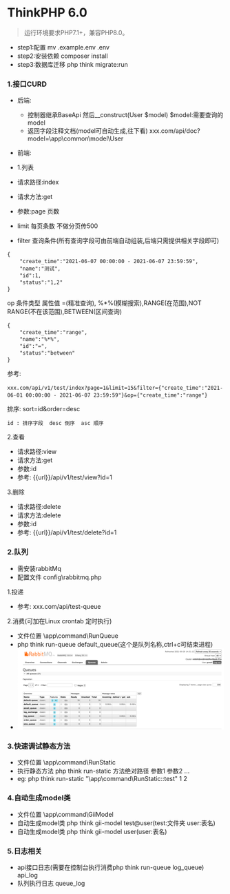 ThinkPHP 6.0
===============

> 运行环境要求PHP7.1+，兼容PHP8.0。
* step1:配置  mv .example.env .env
* step2:安装依赖 composer install
* step3:数据库迁移  php think migrate:run 

### 1.接口CURD

- 后端:
  - 控制器继承BaseApi 然后__construct(User $model) $model:需要查询的model
  - 返回字段注释文档(model可自动生成,往下看) xxx.com/api/doc?model=\app\common\model\User
  
- 前端:
- 1.列表
- 请求路径:index
- 请求方法:get
- 参数:page 页数
- limit 每页条数  不做分页传500
- filter 查询条件(所有查询字段可由前端自动组装,后端只需提供相关字段即可)

```
{
	"create_time":"2021-06-07 00:00:00 - 2021-06-07 23:59:59",
	"name":"测试",
	"id":1,
	"status":"1,2"
}
```
op 条件类型 属性值 =(精准查询), %*%(模糊搜索),RANGE(在范围),NOT RANGE(不在该范围),BETWEEN(区间查询)
```
{
	"create_time":"range",
	"name":"%*%",
	"id":"=",
	"status":"between"
}
```
参考:

`xxx.com/api/v1/test/index?page=1&limit=15&filter={"create_time":"2021-06-01 00:00:00 - 2021-06-07 23:59:59"}&op={"create_time":"range"}
`

排序: sort=id&order=desc

```
id : 排序字段  desc 倒序  asc 顺序
```

2.查看
- 请求路径:view
- 请求方法:get
- 参数:id
- 参考:   {{url}}/api/v1/test/view?id=1

3.删除
- 请求路径:delete
- 请求方法:delete
- 参数:id
- 参考:   {{url}}/api/v1/test/delete?id=1

### 2.队列
- 需安装rabbitMq
- 配置文件 config\rabbitmq.php

1.投递

- 参考: xxx.com/api/test-queue

2.消费(可加在Linux crontab 定时执行)
- 文件位置 \app\command\RunQueue
- php think run-queue default_queue(这个是队列名称,ctrl+c可结束进程)
- ![img.png](img.png)

### 3.快速调试静态方法
- 文件位置 \app\command\RunStatic
- 执行静态方法 php think run-static 方法绝对路径 参数1 参数2 ...
- eg: php think run-static "\app\command\RunStatic::test" 1 2


### 4.自动生成model类
- 文件位置 \app\command\GiiModel
- 自动生成model类  php think gii-model test@user(test:文件夹 user:表名)
- 自动生成model类  php think gii-model user(user:表名)

### 5.日志相关
- api接口日志(需要在控制台执行消费php think run-queue log_queue) api_log
- 队列执行日志 queue_log
